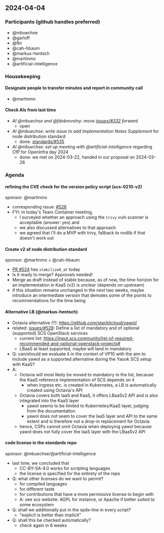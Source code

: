 ## 2024-04-04

### Participants (github handles preferred)

- @mbuechse
- @garloff
- @fkr
- @cah-hbaum
- @markus-hentsch
- @martinmo
- @artificial-intelligence

### Housekeeping

#### Designate people to transfer minutes and report in community call

- @martinmo

#### Check AIs from last time

- _AI @mbuechse and @fdobrovolny: move [issues/#332](https://github.com/SovereignCloudStack/issues/issues/332) forward_
    - open
- _AI @mbuechse: write issue to add Implementation Notes Supplement_ for node distribution standard
    - done: [standards/#535](https://github.com/SovereignCloudStack/standards/issues/535)
- _AI @mbuechse: set up meeting with @artificial-intelligence_ regarding CfP for OpenInfra day 2024
    - done: we met on 2024-03-22, handed in our proposal on 2024-03-26

### Agenda
 
#### refining the CVE check for the version policy script (scs-0210-v2)

sponsor: @martinmo

- corresponding issue: [#526](https://github.com/SovereignCloudStack/standards/issues/526)
- FYI: in today's Team Container meeting,
  - I surveyed whether an approach using the `trivy` vuln scanner is acceptable (answer: yes) and
  - we also discussed alternatives to that approach
  - we agreed that I'll do a MVP with trivy, fallback to nvdlib if that doesn't work out

#### Create v2 of node distribution standard

sponsor: @martinmo + @cah-hbaum

- [PR #524](https://github.com/SovereignCloudStack/standards/pull/524) has `stabilized_at` today
- Is it ready to merge? Approvals needed!
- Merge as draft instead of stable because, as of now, the time horizon for an implementation in KaaS (v2) is unclear (depends on upstream)
- if this situation remains unchanged in the next two weeks, maybe introduce an intermediate version that demotes some of the points to recommendations for the time being

#### Alternative LB (@markus-hentsch)

- Octavia alternative (?): https://github.com/stackitcloud/yawol/
- related: [issues/#528](https://github.com/SovereignCloudStack/issues/issues/528): Define a list of mandatory and of optional (supported) SCS OpenStack services
    - current list: https://input.scs.community/list-of-required-recommended-and-optional-openstack-projects#
    - LBaaS at least supported, maybe will land in mandatory
- Q: can/should we evaluate it in the context of VP10 with the aim to include yawol as a supported alternative during the Yaook SCS setup with KaaS?
- A:
    - Octavia will most likely be moved to mandatory in the list, because the KaaS reference implementation of SCS depends on it
        - when ingress etc. is created in Kubernetes, a LB is automatically created using Octavia's API
    - Octavia covers both IaaS and KaaS, it offers LBaaSv2 API and is also integrated into the KaaS layer
        - yawol seems to be limited to Kubernetes/KaaS layer, judging from the documentation
        - yawol does not seem to cover the IaaS layer and API to the same extent and is therefore not a drop-in replacement for Octavia
    - hence, CSPs cannot omit Octavia when deploying yawol because yawol does not fully cover the IaaS layer with the LBaaSv2 API

#### code license in the standards repo

sponsor: @mbuechse/@artificial-intelligence

- last time, we concluded that
    - CC-BY-SA-4.0 works for scripting languages
    - the license is specified for the entirety of the repo
- Q: what other licenses do we want to permit?
    - for compiled languages
    - for different taste
    - for contributions that have a more permissive license to begin with
    - A: see scs website: AGPL for instance, or Apache if better suited to some ecosystem
- Q: shall we additionally put in the spdx-line in every script?
    - "explicit is better than implicit"
- Q: shall this be checked automatically?
    - check again in 6 weeks

